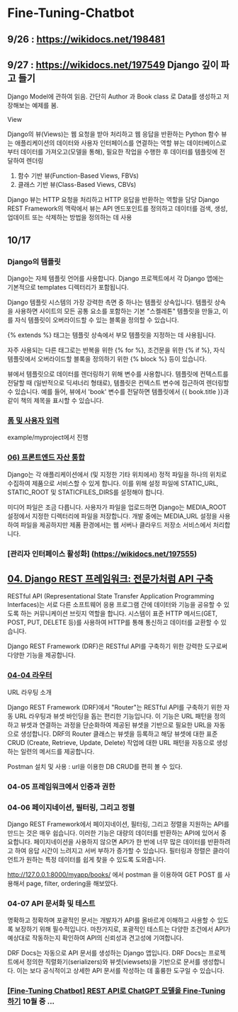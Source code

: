 # Fine-Tuning-Chatbot

## 9/26 : https://wikidocs.net/198481

## 9/27 : https://wikidocs.net/197549 Django 깊이 파고 들기

Django Model에 관하여 읽음. 간단히 Author 과 Book class 로 Data를 생성하고 저장해보는 예제를 봄.

View

Django의 뷰(Views)는 웹 요청을 받아 처리하고 웹 응답을 반환하는 Python 함수
뷰는 애플리케이션의 데이터와 사용자 인터페이스를 연결하는 역할
뷰는 데이터베이스로부터 데이터를 가져오고(모델을 통해), 필요한 작업을 수행한 후 데이터를 템플릿에 전달하여 렌더링

1. 함수 기반 뷰(Function-Based Views, FBVs)
2. 클래스 기반 뷰(Class-Based Views, CBVs)

Django 뷰는 HTTP 요청을 처리하고 HTTP 응답을 반환하는 역할을 담당
Django REST Framework의 맥락에서 뷰는 API 엔드포인트를 정의하고 데이터를 검색, 생성, 업데이트 또는 삭제하는 방법을 정의하는 데 사용

## 10/17

### Django의 템플릿
Django는 자체 템플릿 언어를 사용합니다. Django 프로젝트에서 각 Django 앱에는 기본적으로 templates 디렉터리가 포함됩니다.


Django 템플릿 시스템의 가장 강력한 측면 중 하나는 템플릿 상속입니다. 템플릿 상속을 사용하면 사이트의 모든 공통 요소를 포함하는 기본 "스켈레톤" 템플릿을 만들고, 이를 자식 템플릿이 오버라이드할 수 있는 블록을 정의할 수 있습니다.


{% extends %} 태그는 템플릿 상속에서 부모 템플릿을 지정하는 데 사용됩니다. 


자주 사용되는 다른 태그로는 반복을 위한 {% for %}, 조건문을 위한 {% if %}, 자식 템플릿에서 오버라이드할 블록을 정의하기 위한 {% block %} 등이 있습니다.


뷰에서 템플릿으로 데이터를 렌더링하기 위해 변수를 사용합니다. 템플릿에 컨텍스트를 전달할 때 (일반적으로 딕셔너리 형태로), 템플릿은 컨텍스트 변수에 접근하여 렌더링할 수 있습니다. 예를 들어, 뷰에서 'book' 변수를 전달하면 템플릿에서 {{ book.title }}과 같이 책의 제목을 표시할 수 있습니다.

### [폼 및 사용자 입력](https://wikidocs.net/197553)
example/myproject에서 진행

### [06) 프론트엔드 자산 통합](https://wikidocs.net/197554)
Django는 각 애플리케이션에서 (및 지정한 기타 위치에서) 정적 파일을 하나의 위치로 수집하여 제품으로 서비스할 수 있게 합니다. 이를 위해 설정 파일에 STATIC_URL, STATIC_ROOT 및 STATICFILES_DIRS를 설정해야 합니다.

미디어 파일은 조금 다릅니다. 사용자가 파일을 업로드하면 Django는 MEDIA_ROOT 설정에서 지정한 디렉터리에 파일을 저장합니다. 개발 중에는 MEDIA_URL 설정을 사용하여 파일을 제공하지만 제품 환경에서는 웹 서버나 클라우드 저장소 서비스에서 처리합니다.

### [관리자 인터페이스 활성화] (https://wikidocs.net/197555)

## [04. Django REST 프레임워크: 전문가처럼 API 구축](https://wikidocs.net/197558)
RESTful API (Representational State Transfer Application Programming Interfaces)는 서로 다른 소프트웨어 응용 프로그램 간에 데이터와 기능을 공유할 수 있도록 하는 커뮤니케이션 브릿지 역할을 합니다. 시스템이 표준 HTTP 메서드(GET, POST, PUT, DELETE 등)를 사용하여 HTTP를 통해 통신하고 데이터를 교환할 수 있습니다.


Django REST Framework (DRF)은 RESTful API를 구축하기 위한 강력한 도구로써 다양한 기능을 제공합니다.

### [04-04 라우터](https://wikidocs.net/197564)
URL 라우팅 소개


Django REST Framework (DRF)에서 "Router"는 RESTful API를 구축하기 위한 자동 URL 라우팅과 뷰셋 바인딩을 돕는 편리한 기능입니다. 이 기능은 URL 패턴을 정의하고 뷰셋과 연결하는 과정을 단순화하여 제공된 뷰셋을 기반으로 필요한 URL을 자동으로 생성합니다. DRF의 Router 클래스는 뷰셋을 등록하고 해당 뷰셋에 대한 표준 CRUD (Create, Retrieve, Update, Delete) 작업에 대한 URL 패턴을 자동으로 생성하는 일련의 메서드를 제공합니다. 


Postman 설치 및 사용 : url을 이용한 DB CRUD를 편히 볼 수 있다.

### 04-05 프레임워크에서 인증과 권한
### 04-06 페이지네이션, 필터링, 그리고 정렬
Django REST Framework에서 페이지네이션, 필터링, 그리고 정렬을 지원하는 API를 만드는 것은 매우 쉽습니다. 이러한 기능은 대량의 데이터를 반환하는 API에 있어서 중요합니다. 페이지네이션을 사용하지 않으면 API가 한 번에 너무 많은 데이터를 반환하려고 하여 응답 시간이 느려지고 서버 부하가 증가할 수 있습니다. 필터링과 정렬은 클라이언트가 원하는 특정 데이터를 쉽게 찾을 수 있도록 도와줍니다.

http://127.0.0.1:8000/myapp/books/ 에서 postman 을 이용하여 GET POST 를 사용해서 page, filter, ordering을 해보았다.


### 04-07 API 문서화 및 테스트
명확하고 정확하며 포괄적인 문서는 개발자가 API를 올바르게 이해하고 사용할 수 있도록 보장하기 위해 필수적입니다. 마찬가지로, 포괄적인 테스트는 다양한 조건에서 API가 예상대로 작동하는지 확인하여 API의 신뢰성과 견고성에 기여합니다.

DRF Docs는 자동으로 API 문서를 생성하는 Django 앱입니다. DRF Docs는 프로젝트에서 정의한 직렬화기(serializers)와 뷰셋(viewsets)을 기반으로 문서를 생성합니다. 이는 보다 공식적이고 상세한 API 문서를 작성하는 데 훌륭한 도구일 수 있습니다.

### [[Fine-Tuning Chatbot] REST API로 ChatGPT 모델을 Fine-Tuning 하기](https://wikidocs.net/202590) 10월 중 ...
